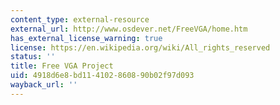 ```yaml
---
content_type: external-resource
external_url: http://www.osdever.net/FreeVGA/home.htm
has_external_license_warning: true
license: https://en.wikipedia.org/wiki/All_rights_reserved
status: ''
title: Free VGA Project
uid: 4918d6e8-bd11-4102-8608-90b02f97d093
wayback_url: ''
---
```

